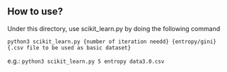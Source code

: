 ## How to use?

Under this directory, use scikit_learn.py by doing the following command

`python3 scikit_learn.py {number of iteration needd} {entropy/gini} {.csv file to be used as basic dataset}`

e.g.: 
`python3 scikit_learn.py 5 entropy data3.0.csv`